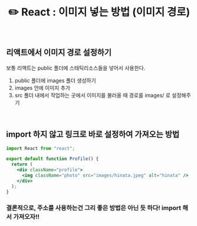 # <div align="center">✏️ React : 이미지 넣는 방법 (이미지 경로)</div>

<br>

## 리액트에서 이미지 경로 설정하기

보통 리액트는 public 폴더에 스태틱리소스들을 넣어서 사용한다.

1. public 폴더에 images 폴더 생성하기
2. images 안에 이미지 추가
3. src 폴더 내에서 작업하는 곳에서 이미지를 불러올 때 경로를 images/ 로 설정해주기

<br>

## import 하지 않고 링크로 바로 설정하여 가져오는 방법

```jsx
import React from "react";

export default function Profile() {
  return (
    <div className="profile">
      <img className="photo" src="images/hinata.jpeg" alt="hinata" />
    </div>
  );
}
```

### 결론적으로, 주소를 사용하는건 그리 좋은 방법은 아닌 듯 하다! import 해서 가져오자!!
